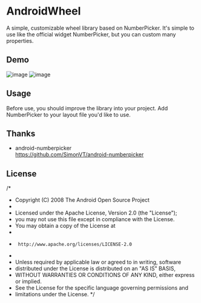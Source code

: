 # AndroidWheel
A simple, customizable wheel library based on NumberPicker.
It's simple to use like the official widget NumberPicker, but you can custom many properties.

## Demo
![image](https://github.com/iwhys/AndroidWheel/blob/master/screenshot/1.gif)
![image](https://github.com/iwhys/AndroidWheel/blob/master/screenshot/2.gif)

## Usage
Before use, you should improve the library into your project.
Add NumberPicker to your layout file you'd like to use.

## Thanks
* android-numberpicker<br>
https://github.com/SimonVT/android-numberpicker

## License

/*
 * Copyright (C) 2008 The Android Open Source Project
 *
 * Licensed under the Apache License, Version 2.0 (the "License");
 * you may not use this file except in compliance with the License.
 * You may obtain a copy of the License at
 *
 *      http://www.apache.org/licenses/LICENSE-2.0
 *
 * Unless required by applicable law or agreed to in writing, software
 * distributed under the License is distributed on an "AS IS" BASIS,
 * WITHOUT WARRANTIES OR CONDITIONS OF ANY KIND, either express or implied.
 * See the License for the specific language governing permissions and
 * limitations under the License.
 */

